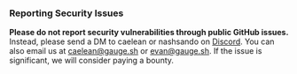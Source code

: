 
### Reporting Security Issues

**Please do not report security vulnerabilities through public GitHub issues.** Instead, please send a  DM to caelean or nashsando on [Discord](https://discord.gg/a58vW8dnmw). You can also email us at caelean@gauge.sh or evan@gauge.sh. If the issue is significant, we will consider paying a bounty.